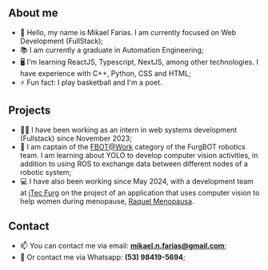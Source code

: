 ## About me

- :boy: Hello, my name is Mikael Farias. I am currently focused on Web Development (FullStack);
- :books: I am currently a graduate in Automation Engineering;
- :desktop_computer: I'm learning ReactJS, Typescript, NextJS, among other technologies. I have experience with C++, Python, CSS and HTML;
- ⚡ Fun fact: I play basketball and I'm a poet.

## Projects
- :man_office_worker: I have been working as an intern in web systems development (Fullstack) since November 2023;
- :robot: I am captain of the [FBOT@Work](https://github.com/FBOTWork) category of the FurgBOT robotics team. I am learning about YOLO to develop computer vision activities, in addition to using ROS to exchange data between different nodes of a robotic system;
- :computer: I have also been working since May 2024, with a development team at [iTec Furg](https://itecfurg.org/) on the project of an application that uses computer vision to help women during menopause, [Raquel Menopausa](https://www.raquelmenopausa.com/).

## Contact
- :mailbox: You can contact me via email: **mikael.n.farias@gmail.com**;
- :iphone: Or contact me via Whatsapp: **(53) 98419-5694**;
